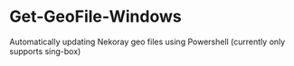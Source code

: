 # Get-GeoFile-Windows
Automatically updating Nekoray geo files using Powershell (currently only supports sing-box)
